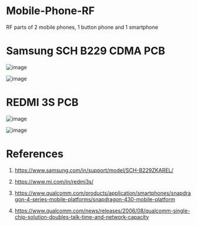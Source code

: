 # Mobile-Phone-RF
RF parts of 2 mobile phones, 1 button phone and 1 smartphone
# Samsung SCH B229 CDMA PCB
![image](https://github.com/KarthikT23/Mobile-Phone---RF/assets/119528503/26357164-3141-4fcd-ad15-b599494ab3a9)

![image](https://github.com/KarthikT23/Mobile-Phone---RF/assets/119528503/90816e88-4e19-4a0b-b363-88744ebf94b7)

# REDMI 3S PCB
![image](https://github.com/KarthikT23/Mobile-Phone---RF/assets/119528503/a4516bd0-202c-4a3f-9d38-aa97a57f1395)

![image](https://github.com/KarthikT23/Mobile-Phone---RF/assets/119528503/3e7603b2-7707-4173-9104-6eb5fcff4355)

# References
1) https://www.samsung.com/in/support/model/SCH-B229ZKAREL/

2) https://www.mi.com/in/redmi3s/

3) https://www.qualcomm.com/products/application/smartphones/snapdragon-4-series-mobile-platforms/snapdragon-430-mobile-platform

4) https://www.qualcomm.com/news/releases/2006/08/qualcomm-single-chip-solution-doubles-talk-time-and-network-capacity



